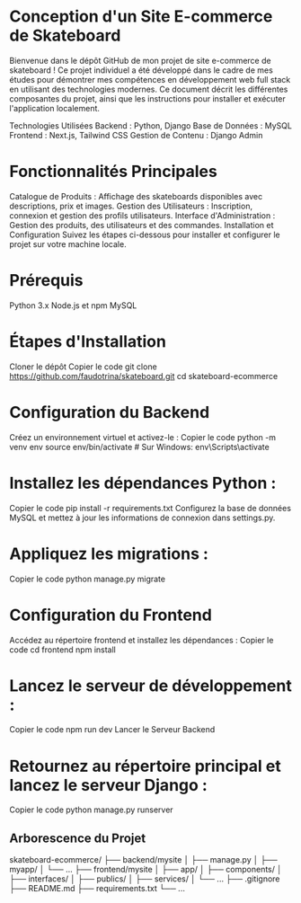# Conception d'un Site E-commerce de Skateboard

Bienvenue dans le dépôt GitHub de mon projet de site e-commerce de skateboard ! Ce projet individuel a été développé dans le cadre de mes études pour démontrer mes compétences en développement web full stack en utilisant des technologies modernes. Ce document décrit les différentes composantes du projet, ainsi que les instructions pour installer et exécuter l'application localement.

Technologies Utilisées
Backend : Python, Django
Base de Données : MySQL
Frontend : Next.js, Tailwind CSS
Gestion de Contenu : Django Admin

# Fonctionnalités Principales
Catalogue de Produits : Affichage des skateboards disponibles avec descriptions, prix et images.
Gestion des Utilisateurs : Inscription, connexion et gestion des profils utilisateurs.
Interface d'Administration : Gestion des produits, des utilisateurs et des commandes.
Installation et Configuration
Suivez les étapes ci-dessous pour installer et configurer le projet sur votre machine locale.

# Prérequis
Python 3.x
Node.js et npm
MySQL

# Étapes d'Installation
Cloner le dépôt
Copier le code
git clone https://github.com/faudotrina/skateboard.git
cd skateboard-ecommerce

# Configuration du Backend
Créez un environnement virtuel et activez-le :
Copier le code
python -m venv env
source env/bin/activate  # Sur Windows: env\Scripts\activate

# Installez les dépendances Python :
Copier le code
pip install -r requirements.txt
Configurez la base de données MySQL et mettez à jour les informations de connexion dans settings.py.

# Appliquez les migrations :
Copier le code
python manage.py migrate

# Configuration du Frontend
Accédez au répertoire frontend et installez les dépendances :
Copier le code
cd frontend
npm install

# Lancez le serveur de développement :
Copier le code
npm run dev
Lancer le Serveur Backend

# Retournez au répertoire principal et lancez le serveur Django :
Copier le code
python manage.py runserver

## Arborescence du Projet
skateboard-ecommerce/
├── backend/mysite
│   ├── manage.py
│   ├── myapp/
│   └── ...
├── frontend/mysite
│   ├── app/
│   ├── components/
│   ├── interfaces/
│   ├── publics/
│   ├── services/
│   └── ...
├── .gitignore
├── README.md
├── requirements.txt
└── ...
